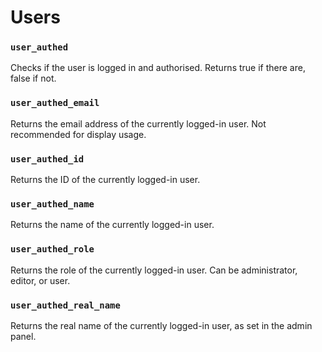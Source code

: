 # Users

### `user_authed`

Checks if the user is logged in and authorised. Returns true if there are, false if not.

### `user_authed_email`

Returns the email address of the currently logged-in user. Not recommended for display usage.

### `user_authed_id`

Returns the ID of the currently logged-in user.

### `user_authed_name`

Returns the name of the currently logged-in user.

### `user_authed_role`

Returns the role of the currently logged-in user. Can be administrator, editor, or user.

### `user_authed_real_name`

Returns the real name of the currently logged-in user, as set in the admin panel.